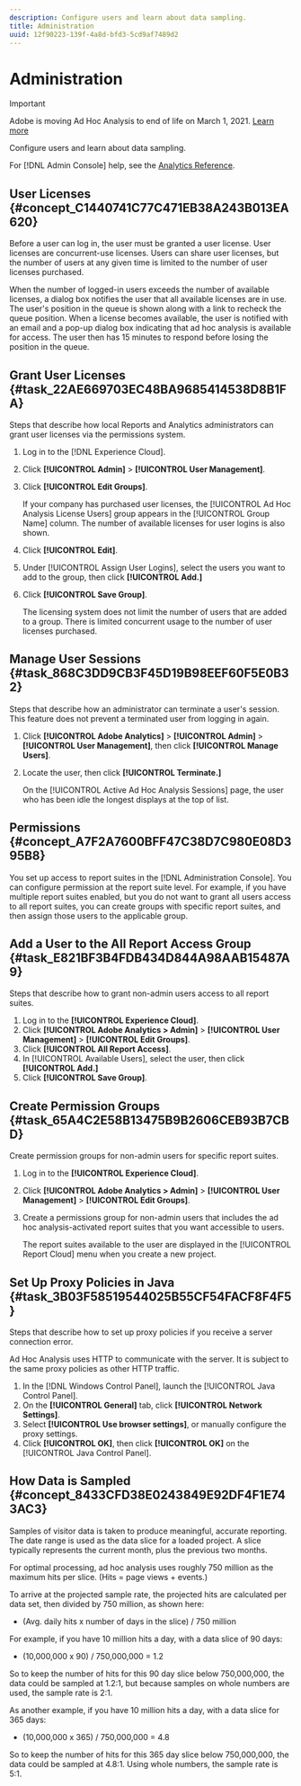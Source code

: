 ```yaml
---
description: Configure users and learn about data sampling.
title: Administration
uuid: 12f90223-139f-4a8d-bfd3-5cd9af7489d2
---
```


# Administration

>[!IMPORTANT]
>
>Adobe is moving Ad Hoc Analysis to end of life on March 1, 2021. [Learn more](https://adobe.ly/discoverworkspace)

Configure users and learn about data sampling.

For [!DNL Admin Console] help, see the [Analytics Reference](https://docs.adobe.com/content/help/en/analytics/landing/home.html).

## User Licenses {#concept_C1440741C77C471EB38A243B013EA620}

Before a user can log in, the user must be granted a user license. User licenses are concurrent-use licenses. Users can share user licenses, but the number of users at any given time is limited to the number of user licenses purchased.

<!-- 

c_user_license.html

 -->

When the number of logged-in users exceeds the number of available licenses, a dialog box notifies the user that all available licenses are in use. The user's position in the queue is shown along with a link to recheck the queue position. When a license becomes available, the user is notified with an email and a pop-up dialog box indicating that ad hoc analysis is available for access. The user then has 15 minutes to respond before losing the position in the queue.

## Grant User Licenses {#task_22AE669703EC48BA9685414538D8B1FA}

Steps that describe how local Reports and Analytics administrators can grant user licenses via the permissions system.

<!-- 

t_user_licenses.xml

 -->

1. Log in to the [!DNL Experience Cloud].
1. Click **[!UICONTROL Admin]** > **[!UICONTROL User Management]**.
1. Click **[!UICONTROL Edit Groups]**.

   If your company has purchased user licenses, the [!UICONTROL Ad Hoc Analysis License Users] group appears in the [!UICONTROL Group Name] column. The number of available licenses for user logins is also shown.

1. Click **[!UICONTROL Edit]**.
1. Under [!UICONTROL Assign User Logins], select the users you want to add to the group, then click **[!UICONTROL Add.]**
1. Click **[!UICONTROL Save Group]**.

   The licensing system does not limit the number of users that are added to a group. There is limited concurrent usage to the number of user licenses purchased.

## Manage User Sessions {#task_868C3DD9CB3F45D19B98EEF60F5E0B32}

Steps that describe how an administrator can terminate a user's session. This feature does not prevent a terminated user from logging in again.

<!-- 

t_managing_users.xml

 -->

1. Click **[!UICONTROL Adobe Analytics]** > **[!UICONTROL Admin]** > **[!UICONTROL User Management]**, then click **[!UICONTROL Manage Users]**.
1. Locate the user, then click **[!UICONTROL Terminate.]**

   On the [!UICONTROL Active Ad Hoc Analysis Sessions] page, the user who has been idle the longest displays at the top of list.

## Permissions {#concept_A7F2A7600BFF47C38D7C980E08D395B8}

<!-- 

c_permissions.xml

 -->

You set up access to report suites in the [!DNL Administration Console]. You can configure permission at the report suite level. For example, if you have multiple report suites enabled, but you do not want to grant all users access to all report suites, you can create groups with specific report suites, and then assign those users to the applicable group.

## Add a User to the All Report Access Group {#task_E821BF3B4FDB434D844A98AAB15487A9}

Steps that describe how to grant non-admin users access to all report suites.

<!-- 

t_permissions.xml

 -->

1. Log in to the **[!UICONTROL Experience Cloud]**.
1. Click **[!UICONTROL Adobe Analytics > Admin]** > **[!UICONTROL User Management]** > **[!UICONTROL Edit Groups]**.
1. Click **[!UICONTROL All Report Access]**.
1. In [!UICONTROL Available Users], select the user, then click **[!UICONTROL Add.]**
1. Click **[!UICONTROL Save Group]**.

## Create Permission Groups {#task_65A4C2E58B13475B9B2606CEB93B7CBD}

Create permission groups for non-admin users for specific report suites.

<!-- 

t_permission_groups.xml

 -->

1. Log in to the **[!UICONTROL Experience Cloud]**.
1. Click **[!UICONTROL Adobe Analytics > Admin]** > **[!UICONTROL User Management]** > **[!UICONTROL Edit Groups]**.
1. Create a permissions group for non-admin users that includes the ad hoc analysis-activated report suites that you want accessible to users.

   The report suites available to the user are displayed in the [!UICONTROL Report Cloud] menu when you create a new project.

## Set Up Proxy Policies in Java {#task_3B03F58519544025B55CF54FACF8F4F5}

Steps that describe how to set up proxy policies if you receive a server connection error.

<!-- 

t_proxy_policies.xml

 -->

Ad Hoc Analysis uses HTTP to communicate with the server. It is subject to the same proxy policies as other HTTP traffic.

1. In the [!DNL Windows Control Panel], launch the [!UICONTROL Java Control Panel].
1. On the **[!UICONTROL General]** tab, click **[!UICONTROL Network Settings]**.
1. Select **[!UICONTROL Use browser settings]**, or manually configure the proxy settings.
1. Click **[!UICONTROL OK]**, then click **[!UICONTROL OK]** on the [!UICONTROL Java Control Panel].

## How Data is Sampled {#concept_8433CFD38E0243849E92DF4F1E743AC3}

Samples of visitor data is taken to produce meaningful, accurate reporting. The date range is used as the data slice for a loaded project. A slice typically represents the current month, plus the previous two months.

<!-- 

c_overview_data_sampling.xml

 -->

For optimal processing, ad hoc analysis uses roughly 750 million as the maximum hits per slice. (Hits = page views + events.)

To arrive at the projected sample rate, the projected hits are calculated per data set, then divided by 750 million, as shown here:

* (Avg. daily hits x number of days in the slice) / 750 million

For example, if you have 10 million hits a day, with a data slice of 90 days:

* (10,000,000 x 90) / 750,000,000 = 1.2

So to keep the number of hits for this 90 day slice below 750,000,000, the data could be sampled at 1.2:1, but because samples on whole numbers are used, the sample rate is 2:1.

As another example, if you have 10 million hits a day, with a data slice for 365 days:

* (10,000,000 x 365) / 750,000,000 = 4.8

So to keep the number of hits for this 365 day slice below 750,000,000, the data could be sampled at 4.8:1. Using whole numbers, the sample rate is 5:1.

